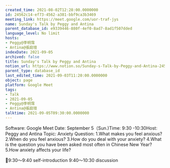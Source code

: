 ```yaml
---
created_time: 2021-08-02T12:28:00.0000000
id: 24562c14-ef73-4562-a381-bbf9ca3b3469
meeting_link: https://meet.google.com/uor-traf-jys
name: Sunday's Talk by Peggy and Antina
parent_database_id: e9339446-880f-4ef0-8ad7-8ad1f507dded
language_level: No limit
hosts:
- Peggy@李明霈
- Antina@張庭瑄
indexDate: 2021-09-05
archived: false
title: Sunday's Talk by Peggy and Antina
notion_url: https://www.notion.so/Sunday-s-Talk-by-Peggy-and-Antina-24562c14ef734562a381bbf9ca3b3469
parent_type: database_id
last_edited_time: 2021-09-03T11:20:00.0000000
object: page
platform: Google Meet
tags:
- Talk
- 2021-09-05
- Peggy@李明霈
- Antina@張庭瑄
talktime: 2021-09-05T09:30:00.0000000
---
```


Software: Google Meet
Date: September 5（Sun.)Time: 9:30 -10:30Host: Peggy and Antina Topic: Anxiety
Question:
 1.What makes you feel anxious?2.When do you feel anxious?
3.How do you deal with your anxiety?
4.What is the question you have been asked most often in Chinese New Year?
5.How anxiety affects your life?

📅9:30～9:40 self-introduction 9:40～10:30 discussion





